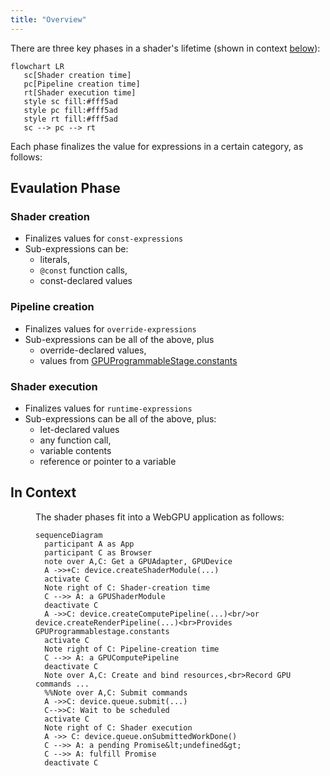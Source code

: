 ```yaml
---
title: "Overview"
---
```


There are three key phases in a shader's lifetime (shown in context <a href="#in-context">below</a>):

```mermaid
flowchart LR
   sc[Shader creation time]
   pc[Pipeline creation time]
   rt[Shader execution time]
   style sc fill:#fff5ad
   style pc fill:#fff5ad
   style rt fill:#fff5ad
   sc --> pc --> rt
```

Each phase finalizes the value for expressions in a certain category, as follows:

## Evaulation Phase
### Shader creation
* Finalizes values for `const-expressions`
* Sub-expressions can be:
  * literals,
  * `@const` function calls,
  * const-declared values

### Pipeline creation
* Finalizes values for `override-expressions`
* Sub-expressions can be all of the above, plus
  * override-declared values,
  * values from [GPUProgrammableStage.constants](https://gpuweb.github.io/gpuweb/#dom-gpuprogrammablestage-constants)

### Shader execution
* Finalizes values for `runtime-expressions`
* Sub-expressions can be all of the above, plus:
  * let-declared values
  * any function call,
  * variable contents
  * reference or pointer to a variable


## In Context
<figure>

The shader phases fit into a WebGPU application as follows:

```mermaid
sequenceDiagram
  participant A as App
  participant C as Browser
  note over A,C: Get a GPUAdapter, GPUDevice
  A ->>+C: device.createShaderModule(...)
  activate C
  Note right of C: Shader-creation time
  C -->> A: a GPUShaderModule
  deactivate C
  A ->>C: device.createComputePipeline(...)<br/>or device.createRenderPipeline(...)<br>Provides GPUProgrammablestage.constants
  activate C
  Note right of C: Pipeline-creation time
  C -->> A: a GPUComputePipeline
  deactivate C
  Note over A,C: Create and bind resources,<br>Record GPU commands ...
  %%Note over A,C: Submit commands
  A ->>C: device.queue.submit(...)
  C-->>C: Wait to be scheduled
  activate C
  Note right of C: Shader execution
  A ->> C: device.queue.onSubmittedWorkDone()
  C -->> A: a pending Promise&lt;undefined&gt;
  C -->> A: fulfill Promise
  deactivate C
```

</figure>
